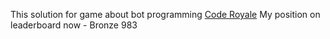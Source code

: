 This solution for game about bot programming [Code Royale](https://www.codingame.com/ide/puzzle/code-royale) 
My position on leaderboard now - Bronze 983
